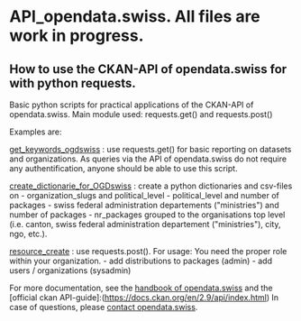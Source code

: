 # <How to> API_opendata.swiss. All files are work in progress.

## How to use the CKAN-API of opendata.swiss for with python requests. 

Basic python scripts for practical applications of the CKAN-API of opendata.swiss. Main module used: requests.get() and requests.post()

Examples are: 

[get_keywords_ogdswiss](https://github.com/hurni/API_opendata.swiss/blob/main/requests_get/get_keywords_ogdswiss.py) : use requests.get() for basic reporting on datasets and organizations. 
As queries via the API of opendata.swiss do not require any authentification, anyone should be able to use this script.  

[create_dictionarie_for_OGDswiss](https://github.com/hurni/API_opendata.swiss/blob/main/requests_get/create_dictionaries_for_OGDswiss.py) : create a python dictionaries and csv-files on 
    - organization_slugs and political_level
    - political_level and number of packages
    - swiss federal administration departements ("ministries") and number of packages
    - nr_packages grouped to the organisations top level (i.e. canton, swiss federal administration departement ("ministries"), city, ngo, etc.).

[resource_create](https://github.com/hurni/API_opendata.swiss/blob/main/requests_post/resource_create.py) : use requests.post(). For usage: You need the proper role within your organization. 
    - add distributions to packages (admin)
    - add users / organizations (sysadmin)

For more documentation, see the [handbook of opendata.swiss](https://handbook.opendata.swiss/) and the [official ckan API-guide]:(https://docs.ckan.org/en/2.9/api/index.html) 
In case of questions, please [contact opendata.swiss](mailto:opendata(at)bfs.admin.ch).
